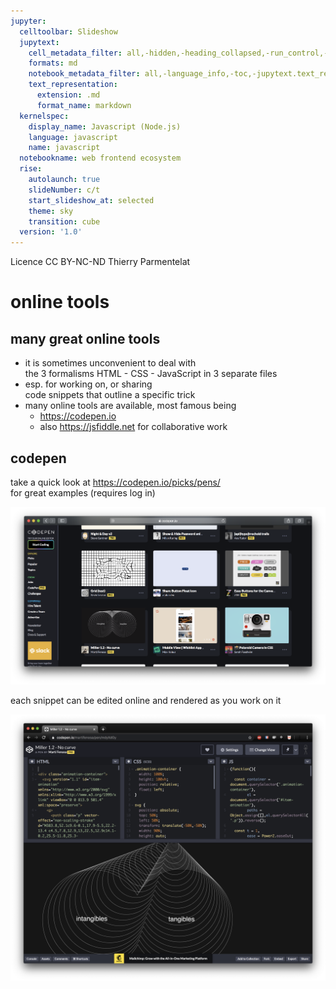 ```yaml
---
jupyter:
  celltoolbar: Slideshow
  jupytext:
    cell_metadata_filter: all,-hidden,-heading_collapsed,-run_control,-trusted
    formats: md
    notebook_metadata_filter: all,-language_info,-toc,-jupytext.text_representation.jupytext_version,-jupytext.text_representation.format_version
    text_representation:
      extension: .md
      format_name: markdown
  kernelspec:
    display_name: Javascript (Node.js)
    language: javascript
    name: javascript
  notebookname: web frontend ecosystem
  rise:
    autolaunch: true
    slideNumber: c/t
    start_slideshow_at: selected
    theme: sky
    transition: cube
  version: '1.0'
---
```


<div class="licence">
<span>Licence CC BY-NC-ND</span>
<span>Thierry Parmentelat</span>
</div>


# online tools

<!-- #region slideshow={"slide_type": "slide"} -->
## many great online tools
<!-- #endregion -->

* it is sometimes unconvenient to deal with  
  the 3 formalisms HTML - CSS - JavaScript
  in 3 separate files
* esp. for working on, or sharing  
  code snippets that outline a specific trick
* many online tools are available, most famous being
  * <https://codepen.io> 
  * also <https://jsfiddle.net> for collaborative work


<!-- #region slideshow={"slide_type": "slide"} -->
## codepen

take a quick look at https://codepen.io/picks/pens/  
for great examples
(requires log in)

![](../media/tooling-codepen-picks.png)
<!-- #endregion -->

<!-- #region slideshow={"slide_type": "slide"} -->
each snippet can be edited online and rendered as you work on it

![](../media/tooling-codepen.png)
<!-- #endregion -->

